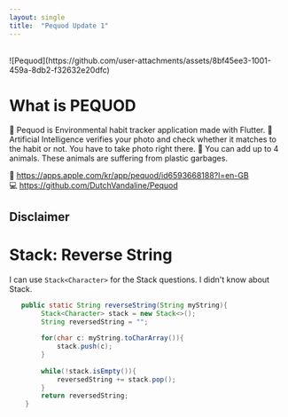 ```yaml
---
layout: single
title:  "Pequod Update 1"
---
```

<br>
![Pequod](https://github.com/user-attachments/assets/8bf45ee3-1001-459a-8db2-f32632e20dfc)

# What is PEQUOD
🐋 Pequod is Environmental habit tracker application made with Flutter. 🚀 Artificial Intelligence verifies your photo and check whether it matches to the habit or not. You have to take photo right there. 🦊 You can add up to 4 animals. These animals are suffering from plastic garbages.

🔗 https://apps.apple.com/kr/app/pequod/id6593668188?l=en-GB </br>
💻 https://github.com/DutchVandaline/Pequod

## Disclaimer
 

# Stack: Reverse String
I can use `Stack<Character>` for the Stack questions. I didn't know about Stack.

```java
   public static String reverseString(String myString){
        Stack<Character> stack = new Stack<>();
        String reversedString = "";
        
        for(char c: myString.toCharArray()){
            stack.push(c);
        }
        
        while(!stack.isEmpty()){
            reversedString += stack.pop();
        }
        return reversedString;
    }
```
<br>
